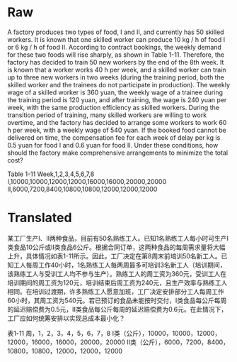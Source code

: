 # Raw

A factory produces two types of food, I and II, and currently has 50 skilled workers. It is known that one skilled worker can produce 10  kg /  h of food I or 6  kg /  h of food II. According to contract bookings, the weekly demand for these two foods will rise sharply, as shown in Table 1-11. Therefore, the factory has decided to train 50 new workers by the end of the 8th week. It is known that a worker works 40  h per week, and a skilled worker can train up to three new workers in two weeks (during the training period, both the skilled worker and the trainees do not participate in production). The weekly wage of a skilled worker is 360 yuan, the weekly wage of a trainee during the training period is 120 yuan, and after training, the wage is 240 yuan per week, with the same production efficiency as skilled workers. During the transition period of training, many skilled workers are willing to work overtime, and the factory has decided to arrange some workers to work 60  h per week, with a weekly wage of 540 yuan. If the booked food cannot be delivered on time, the compensation fee for each week of delay per   kg is 0.5 yuan for food I and 0.6 yuan for food II. Under these conditions, how should the factory make comprehensive arrangements to minimize the total cost?

Table 1-11
Week,1,2,3,4,5,6,7,8
I,10000,10000,12000,12000,16000,16000,20000,20000
II,6000,7200,8400,10800,10800,12000,12000,12000

# Translated

某工厂生产I、II两种食品，目前有50名熟练工人。已知1名熟练工人每小时可生产I类食品10公斤或II类食品6公斤。根据合同订单，这两种食品的每周需求量将大幅上升，具体情况如表1-11所示。因此，工厂决定在第8周末前培训50名新工人。已知工人每周工作40小时，1名熟练工人每两周最多可培训3名新工人（培训期间，该熟练工人与受训工人均不参与生产）。熟练工人的周工资为360元，受训工人在培训期间的周工资为120元，培训结束后周工资为240元，且生产效率与熟练工人相同。在培训过渡期，许多熟练工人愿意加班，工厂决定安排部分工人每周工作60小时，其周工资为540元。若已预订的食品未能按时交付，I类食品每公斤每周的延迟赔偿费为0.5元，II类食品每公斤每周的延迟赔偿费为0.6元。在此情况下，工厂应如何统筹安排以实现总成本最小化？


表1-11
周，1，2，3，4，5，6，7，8
I类（公斤），10000，10000，12000，12000，16000，16000，20000，20000
II类（公斤），6000，7200，8400，10800，10800，12000，12000，12000